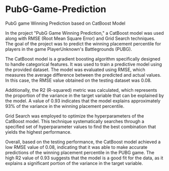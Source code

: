 # PubG-Game-Prediction
PubG game Winning Prediction based on CatBoost Model

In the project "PubG Game Winning Prediction," a CatBoost model was used along with RMSE (Root Mean Square Error) and Grid Search techniques. The goal of the project was to predict the winning placement percentile for players in the game PlayerUnknown's Battlegrounds (PUBG). 

The CatBoost model is a gradient boosting algorithm specifically designed to handle categorical features. It was used to train a predictive model using the provided dataset. The model was evaluated using RMSE, which measures the average difference between the predicted and actual values. In this case, the RMSE value obtained on the testing dataset was 0.08.

Additionally, the R2 (R-squared) metric was calculated, which represents the proportion of the variance in the target variable that can be explained by the model. A value of 0.93 indicates that the model explains approximately 93% of the variance in the winning placement percentile.

Grid Search was employed to optimize the hyperparameters of the CatBoost model. This technique systematically searches through a specified set of hyperparameter values to find the best combination that yields the highest performance.

Overall, based on the testing performance, the CatBoost model achieved a low RMSE value of 0.08, indicating that it was able to make accurate predictions of the winning placement percentile in the PUBG game. The high R2 value of 0.93 suggests that the model is a good fit for the data, as it explains a significant portion of the variance in the target variable.
